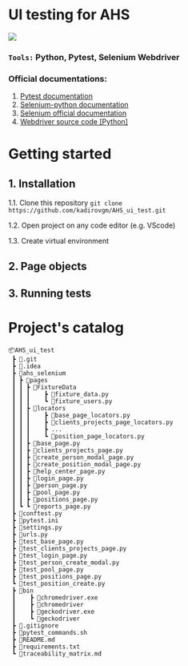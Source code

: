 # UI testing for AHS

![](https://c.tenor.com/7FNVoy6XUd8AAAAM/mr-bean-jumping.gif)

### `Tools:` Python, Pytest, Selenium Webdriver
### Official documentations:
1. [Pytest documentation](https://docs.pytest.org/en/6.2.x/getting-started.html)
2. [Selenium-python documentation](https://selenium-python.readthedocs.io/getting-started.html)
3. [Selenium official documentation](https://www.selenium.dev/documentation/)
4. [Webdriver source code [Python]](https://www.selenium.dev/selenium/docs/api/py/api.html)

# Getting started

## 1. Installation
1.1. Clone this repository
`git clone https://github.com/kadirovgm/AHS_ui_test.git`

1.2. Open project on any code editor (e.g. VScode)

1.3. Create virtual environment

## 2. Page objects
## 3. Running tests

# Project's catalog
```
📦AHS_ui_test
 ┣ 📂.git
 ┣ 📂.idea
 ┣ 📂ahs_selenium
 ┃ ┣ 📂pages
 ┃ ┃ ┣ 📂FixtureData
 ┃ ┃ ┃    ┣ 📜fixture_data.py
 ┃ ┃ ┃    ┗ 📜fixture_users.py
 ┃ ┃ ┣ 📂locators
 ┃ ┃ ┃    ┣ 📜base_page_locators.py
 ┃ ┃ ┃    ┣ 📜clients_projects_page_locators.py
 ┃ ┃ ┃    ┣ ...
 ┃ ┃ ┃    ┗ 📜position_page_locators.py
 ┃ ┃ ┣ 📜base_page.py
 ┃ ┃ ┣ 📜clients_projects_page.py
 ┃ ┃ ┣ 📜create_person_modal_page.py
 ┃ ┃ ┣ 📜create_position_modal_page.py
 ┃ ┃ ┣ 📜help_center_page.py
 ┃ ┃ ┣ 📜login_page.py
 ┃ ┃ ┣ 📜person_page.py
 ┃ ┃ ┣ 📜pool_page.py
 ┃ ┃ ┣ 📜positions_page.py
 ┃ ┗ ┗ 📜reports_page.py
 ┣ 📜conftest.py
 ┣ 📜pytest.ini
 ┣ 📜settings.py
 ┣ 📜urls.py
 ┣ 📜test_base_page.py
 ┣ 📜test_clients_projects_page.py
 ┣ 📜test_login_page.py
 ┣ 📜test_person_create_modal.py
 ┣ 📜test_pool_page.py
 ┣ 📜test_positions_page.py
 ┗ 📜test_position_create.py
 ┣ 📂bin
 ┃    ┣ 📜chromedriver.exe
 ┃    ┣ 📜chromedriver
 ┃    ┣ 📜geckodriver.exe
 ┃    ┗ 📜geckodriver
 ┣ 📜.gitignore
 ┣ 📜pytest_commands.sh
 ┣ 📜README.md
 ┣ 📜requirements.txt
 ┗ 📜traceability_matrix.md
```